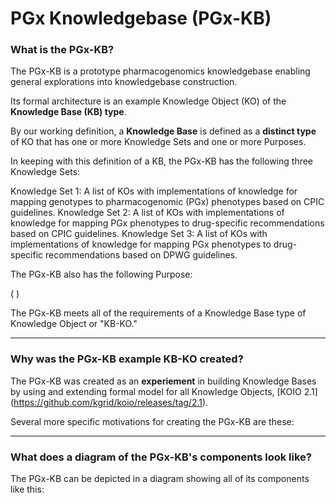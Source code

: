 # PGx Knowledgebase (PGx-KB)

### What is the PGx-KB?

The PGx-KB is a prototype pharmacogenomics knowledgebase enabling general explorations into knowledgebase construction.

Its formal architecture is an example Knowledge Object (KO) of the **Knowledge Base (KB) type**.

By our working definition, a **Knowledge Base** is defined as a **distinct type** of KO that has one or more Knowledge Sets and one or more Purposes.

In keeping with this definition of a KB, the PGx-KB has the following three Knowledge Sets:

Knowledge Set 1: A list of KOs with implementations of knowledge for mapping genotypes to pharmacogenomic (PGx) phenotypes based on CPIC guidelines.
Knowledge Set 2: A list of KOs with implementations of knowledge for mapping PGx phenotypes to drug-specific recommendations based on CPIC guidelines.
Knowledge Set 3: A list of KOs with implementations of knowledge for mapping PGx phenotypes to drug-specific recommendations based on DPWG guidelines.

The PGx-KB also has the following Purpose:

(       )

The PGx-KB meets all of the requirements of a Knowledge Base type of Knowledge Object or "KB-KO."

- - - 

### Why was the PGx-KB example KB-KO created?

The PGx-KB was created as an **experiement** in building Knowledge Bases by using and extending formal model for all Knowledge Objects, [KOIO 2.1] (https://github.com/kgrid/koio/releases/tag/2.1).

Several more specific motivations for creating the PGx-KB are these:

- - - 

### What does a diagram of the PGx-KB's components look like?

The PGx-KB can be depicted in a diagram showing all of its components like this:



 


